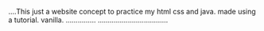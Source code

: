 ....This just a website concept to practice my html css and java. made using a tutorial. vanilla.
...............
...................................